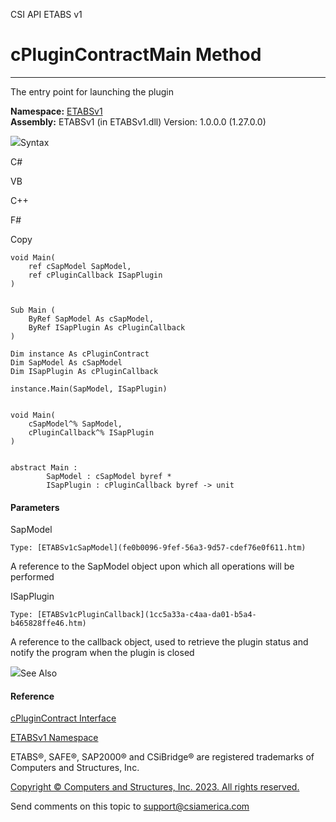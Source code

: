 ﻿

CSI API ETABS v1

# cPluginContractMain Method  
  
---  
  
The entry point for launching the plugin

**Namespace:** [ETABSv1](2780f1b8-2033-5289-2298-1cdb2a7508d9.htm)  
**Assembly:** ETABSv1 (in ETABSv1.dll) Version: 1.0.0.0 (1.27.0.0)

![](../icons/SectionExpanded.png)Syntax

C#

VB

C++

F#

Copy

    
    
    void Main(
    	ref cSapModel SapModel,
    	ref cPluginCallback ISapPlugin
    )
    
    
    Sub Main ( 
    	ByRef SapModel As cSapModel,
    	ByRef ISapPlugin As cPluginCallback
    )
    
    Dim instance As cPluginContract
    Dim SapModel As cSapModel
    Dim ISapPlugin As cPluginCallback
    
    instance.Main(SapModel, ISapPlugin)
    
    
    void Main(
    	cSapModel^% SapModel, 
    	cPluginCallback^% ISapPlugin
    )
    
    
    abstract Main : 
            SapModel : cSapModel byref * 
            ISapPlugin : cPluginCallback byref -> unit 
    

#### Parameters

SapModel

    Type: [ETABSv1cSapModel](fe0b0096-9fef-56a3-9d57-cdef76e0f611.htm)  
A reference to the SapModel object upon which all operations will be performed

ISapPlugin

    Type: [ETABSv1cPluginCallback](1cc5a33a-c4aa-da01-b5a4-b465828ffe46.htm)  
A reference to the callback object, used to retrieve the plugin status and
notify the program when the plugin is closed

![](../icons/SectionExpanded.png)See Also

#### Reference

[cPluginContract Interface](00bbfbfd-a28a-8eaf-1de4-b62f19de9fc5.htm)

[ETABSv1 Namespace](2780f1b8-2033-5289-2298-1cdb2a7508d9.htm)

ETABS®, SAFE®, SAP2000® and CSiBridge® are registered trademarks of Computers
and Structures, Inc.  

[Copyright © Computers and Structures, Inc. 2023. All rights
reserved.](http://www.csiamerica.com)

Send comments on this topic to
[support@csiamerica.com](mailto:support%40csiamerica.com?Subject=CSI%20API%20ETABS%20v1)

